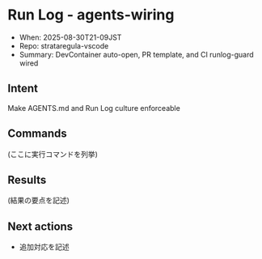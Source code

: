 # Run Log - agents-wiring
- When: 2025-08-30T21-09JST
- Repo: strataregula-vscode
- Summary: DevContainer auto-open, PR template, and CI runlog-guard wired

## Intent
Make AGENTS.md and Run Log culture enforceable

## Commands
(ここに実行コマンドを列挙)

## Results
(結果の要点を記述)

## Next actions
- 追加対応を記述
